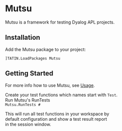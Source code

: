 # Mutsu
Mutsu is a framework for testing Dyalog APL projects.  

## Installation  
Add the Mutsu package to your project:  
```APL
]TATIN.LoadPackages Mutsu
```  

## Getting Started  
For more info how to use Mutsu, see [Usage](./docs/Usage.md).
    
Create your test functions which names start with `Test`.  
Run Mutsu's RunTests   
`Mutsu.RunTests #`  

This will run all test functions in your workspace by  
default  configuration and show a test result report  
in the session window.  
